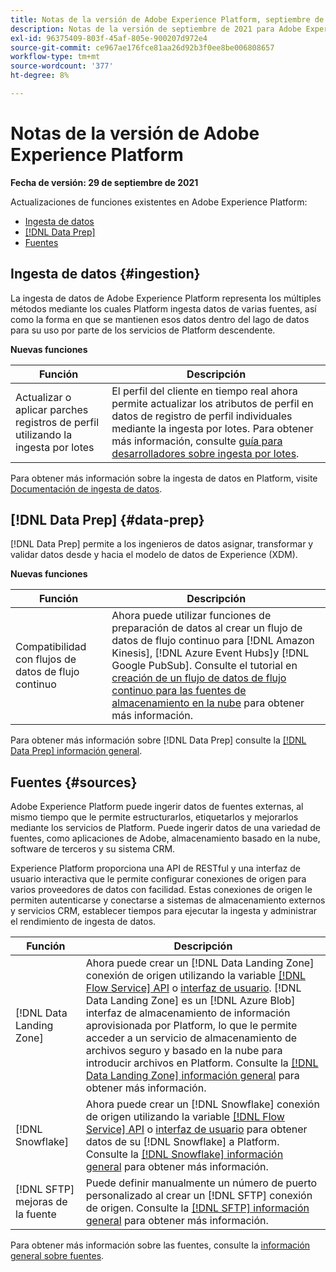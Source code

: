```yaml
---
title: Notas de la versión de Adobe Experience Platform, septiembre de 2021
description: Notas de la versión de septiembre de 2021 para Adobe Experience Platform.
exl-id: 96375409-803f-45af-805e-900207d972e4
source-git-commit: ce967ae176fce81aa26d92b3f0ee8be006808657
workflow-type: tm+mt
source-wordcount: '377'
ht-degree: 8%

---
```


# Notas de la versión de Adobe Experience Platform

**Fecha de versión: 29 de septiembre de 2021**

Actualizaciones de funciones existentes en Adobe Experience Platform:

- [Ingesta de datos](#ingestion)
- [[!DNL Data Prep]](#data-prep)
- [Fuentes](#sources)

## Ingesta de datos {#ingestion}

La ingesta de datos de Adobe Experience Platform representa los múltiples métodos mediante los cuales Platform ingesta datos de varias fuentes, así como la forma en que se mantienen esos datos dentro del lago de datos para su uso por parte de los servicios de Platform descendente.

**Nuevas funciones**

| Función | Descripción |
|------- | -----------|
| Actualizar o aplicar parches registros de perfil utilizando la ingesta por lotes | El perfil del cliente en tiempo real ahora permite actualizar los atributos de perfil en datos de registro de perfil individuales mediante la ingesta por lotes. Para obtener más información, consulte [guía para desarrolladores sobre ingesta por lotes](../../ingestion/batch-ingestion/api-overview.md). |

Para obtener más información sobre la ingesta de datos en Platform, visite [Documentación de ingesta de datos](../../ingestion/home.md).

## [!DNL Data Prep] {#data-prep}

[!DNL Data Prep] permite a los ingenieros de datos asignar, transformar y validar datos desde y hacia el modelo de datos de Experience (XDM).

**Nuevas funciones**

| Función | Descripción |
| --- | --- |
| Compatibilidad con flujos de datos de flujo continuo | Ahora puede utilizar funciones de preparación de datos al crear un flujo de datos de flujo continuo para [!DNL Amazon Kinesis], [!DNL Azure Event Hubs]y [!DNL Google PubSub]. Consulte el tutorial en [creación de un flujo de datos de flujo continuo para las fuentes de almacenamiento en la nube](../../sources/tutorials/ui/dataflow/streaming/cloud-storage-streaming.md) para obtener más información. |

Para obtener más información sobre [!DNL Data Prep] consulte la [[!DNL Data Prep] información general](../../data-prep/home.md).

## Fuentes {#sources}

Adobe Experience Platform puede ingerir datos de fuentes externas, al mismo tiempo que le permite estructurarlos, etiquetarlos y mejorarlos mediante los servicios de Platform. Puede ingerir datos de una variedad de fuentes, como aplicaciones de Adobe, almacenamiento basado en la nube, software de terceros y su sistema CRM.

Experience Platform proporciona una API de RESTful y una interfaz de usuario interactiva que le permite configurar conexiones de origen para varios proveedores de datos con facilidad. Estas conexiones de origen le permiten autenticarse y conectarse a sistemas de almacenamiento externos y servicios CRM, establecer tiempos para ejecutar la ingesta y administrar el rendimiento de ingesta de datos.

| Función | Descripción |
| --- | --- |
| [!DNL Data Landing Zone] | Ahora puede crear un [!DNL Data Landing Zone] conexión de origen utilizando la variable [[!DNL Flow Service] API](../../sources/tutorials/api/create/cloud-storage/data-landing-zone.md) o [interfaz de usuario](../../sources/tutorials/ui/create/cloud-storage/data-landing-zone.md). [!DNL Data Landing Zone] es un [!DNL Azure Blob] interfaz de almacenamiento de información aprovisionada por Platform, lo que le permite acceder a un servicio de almacenamiento de archivos seguro y basado en la nube para introducir archivos en Platform. Consulte la [[!DNL Data Landing Zone] información general](../../sources/connectors/cloud-storage/data-landing-zone.md) para obtener más información. |
| [!DNL Snowflake] | Ahora puede crear un [!DNL Snowflake] conexión de origen utilizando la variable [[!DNL Flow Service] API](../../sources/tutorials/api/create/databases/snowflake.md) o [interfaz de usuario](../../sources/tutorials/ui/create/databases/snowflake.md) para obtener datos de su [!DNL Snowflake] a Platform. Consulte la [[!DNL Snowflake] información general](../../sources/connectors/databases/snowflake.md) para obtener más información. |
| [!DNL SFTP] mejoras de la fuente | Puede definir manualmente un número de puerto personalizado al crear un [!DNL SFTP] conexión de origen. Consulte la [[!DNL SFTP] información general](../../sources/connectors/cloud-storage/sftp.md) para obtener más información. |

Para obtener más información sobre las fuentes, consulte la [información general sobre fuentes](../../sources/home.md).
